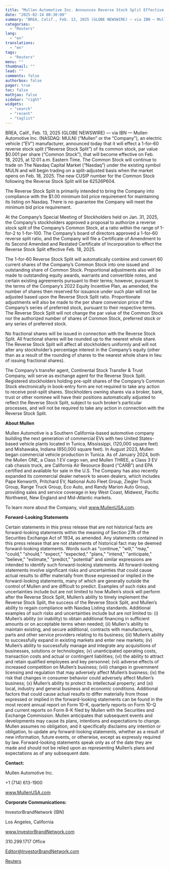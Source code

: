 ```yaml
---
title: "Mullen Automotive Inc. Announces Reverse Stock Split Effective Feb. 18, 2025"
date: "2025-02-14 00:30:00"
summary: "BREA, Calif., Feb. 13, 2025 (GLOBE NEWSWIRE) — via IBN — Mullen Automotive Inc. (NASDAQ: MULN) (“Mullen” or the “Company”), an electric vehicle (“EV”) manufacturer, announced today that it will effect a 1-for-60 reverse stock split (“Reverse Stock Split”) of its common stock, par value $0.001 per share (“Common Stock”),..."
categories:
  - "Reuters"
lang:
  - "en"
translations:
  - "en"
tags:
  - "Reuters"
menu: ""
thumbnail: ""
lead: ""
comments: false
authorbox: false
pager: true
toc: false
mathjax: false
sidebar: "right"
widgets:
  - "search"
  - "recent"
  - "taglist"
---
```


BREA, Calif., Feb. 13, 2025 (GLOBE NEWSWIRE) — via IBN — Mullen Automotive Inc. (NASDAQ: MULN) (“Mullen” or the “Company”), an electric vehicle (“EV”) manufacturer, announced today that it will effect a 1-for-60 reverse stock split (“Reverse Stock Split”) of its common stock, par value $0.001 per share (“Common Stock”), that will become effective on Feb. 18, 2025, at 12:01 a.m. Eastern Time. The Common Stock will continue to trade on The Nasdaq Capital Market (“Nasdaq”) under the existing symbol MULN and will begin trading on a split-adjusted basis when the market opens on Feb. 18, 2025. The new CUSIP number for the Common Stock following the Reverse Stock Split will be 62526P604.

The Reverse Stock Split is primarily intended to bring the Company into compliance with the $1.00 minimum bid price requirement for maintaining its listing on Nasdaq. There is no guarantee the Company will meet the minimum bid price requirement.

At the Company’s Special Meeting of Stockholders held on Jan. 31, 2025, the Company’s stockholders approved a proposal to authorize a reverse stock split of the Company’s Common Stock, at a ratio within the range of 1-for-2 to 1-for-100. The Company’s board of directors approved a 1-for-60 reverse split ratio, and the Company will file a Certificate of Amendment to its Second Amended and Restated Certificate of Incorporation to effect the Reverse Stock Split effective Feb. 18, 2025.

The 1-for-60 Reverse Stock Split will automatically combine and convert 60 current shares of the Company’s Common Stock into one issued and outstanding share of Common Stock. Proportional adjustments also will be made to outstanding equity awards, warrants and convertible notes, and certain existing agreements pursuant to their terms; however, pursuant to the terms of the Company’s 2022 Equity Incentive Plan, as amended, the number of shares then reserved for issuance under such plan will not be adjusted based upon the Reverse Stock Split ratio. Proportionate adjustments will also be made to the per share conversion price of the Company’s series of preferred stock, pursuant to their respective terms. The Reverse Stock Split will not change the par value of the Common Stock nor the authorized number of shares of Common Stock, preferred stock or any series of preferred stock.

No fractional shares will be issued in connection with the Reverse Stock Split. All fractional shares will be rounded up to the nearest whole share. The Reverse Stock Split will affect all stockholders uniformly and will not alter any stockholder’s percentage interest in the Company’s equity (other than as a result of the rounding of shares to the nearest whole share in lieu of issuing fractional shares).

The Company’s transfer agent, Continental Stock Transfer & Trust Company, will serve as exchange agent for the Reverse Stock Split. Registered stockholders holding pre-split shares of the Company’s Common Stock electronically in book-entry form are not required to take any action to receive post-split shares. Stockholders owning shares via a broker, bank, trust or other nominee will have their positions automatically adjusted to reflect the Reverse Stock Split, subject to such broker’s particular processes, and will not be required to take any action in connection with the Reverse Stock Split.

**About Mullen**

Mullen Automotive is a Southern California-based automotive company building the next generation of commercial EVs with two United States-based vehicle plants located in Tunica, Mississippi, (120,000 square feet) and Mishawaka, Indiana (650,000 square feet). In August 2023, Mullen began commercial vehicle production in Tunica. As of January 2024, both the Mullen ONE, a Class 1 EV cargo van, and Mullen THREE, a Class 3 EV cab chassis truck, are California Air Resource Board (“CARB”) and EPA certified and available for sale in the U.S. The Company has also recently expanded its commercial dealer network to seven dealers, which includes Pape Kenworth, Pritchard EV, National Auto Fleet Group, Ziegler Truck Group, Range Truck Group, Eco Auto, and Randy Marion Auto Group, providing sales and service coverage in key West Coast, Midwest, Pacific Northwest, New England and Mid-Atlantic markets.

To learn more about the Company, visit www.MullenUSA.com.

**Forward-Looking Statements**

Certain statements in this press release that are not historical facts are forward-looking statements within the meaning of Section 27A of the Securities Exchange Act of 1934, as amended. Any statements contained in this press release that are not statements of historical fact may be deemed forward-looking statements. Words such as "continue," "will," "may," "could," "should," "expect," "expected," "plans," "intend," "anticipate," "believe," "estimate," "predict," "potential" and similar expressions are intended to identify such forward-looking statements. All forward-looking statements involve significant risks and uncertainties that could cause actual results to differ materially from those expressed or implied in the forward-looking statements, many of which are generally outside the control of Mullen and are difficult to predict. Examples of such risks and uncertainties include but are not limited to how Mullen’s stock will perform after the Reverse Stock Split, Mullen’s ability to timely implement the Reverse Stock Split, the success of the Reverse Stock Split, and Mullen’s ability to regain compliance with Nasdaq Listing standards. Additional examples of such risks and uncertainties include but are not limited to: (i) Mullen’s ability (or inability) to obtain additional financing in sufficient amounts or on acceptable terms when needed; (ii) Mullen's ability to maintain existing, and secure additional, contracts with manufacturers, parts and other service providers relating to its business; (iii) Mullen’s ability to successfully expand in existing markets and enter new markets; (iv) Mullen’s ability to successfully manage and integrate any acquisitions of businesses, solutions or technologies; (v) unanticipated operating costs, transaction costs and actual or contingent liabilities; (vi) the ability to attract and retain qualified employees and key personnel; (vii) adverse effects of increased competition on Mullen’s business; (viii) changes in government licensing and regulation that may adversely affect Mullen’s business; (ix) the risk that changes in consumer behavior could adversely affect Mullen’s business; (x) Mullen’s ability to protect its intellectual property; and (xi) local, industry and general business and economic conditions. Additional factors that could cause actual results to differ materially from those expressed or implied in the forward-looking statements can be found in the most recent annual report on Form 10-K, quarterly reports on Form 10-Q and current reports on Form 8-K filed by Mullen with the Securities and Exchange Commission. Mullen anticipates that subsequent events and developments may cause its plans, intentions and expectations to change. Mullen assumes no obligation, and it specifically disclaims any intention or obligation, to update any forward-looking statements, whether as a result of new information, future events, or otherwise, except as expressly required by law. Forward-looking statements speak only as of the date they are made and should not be relied upon as representing Mullen’s plans and expectations as of any subsequent date.

**Contact:**

Mullen Automotive Inc.

+1 (714) 613-1900

www.MullenUSA.com

**Corporate Communications:**

InvestorBrandNetwork (IBN)

Los Angeles, California

www.InvestorBrandNetwork.com

310.299.1717 Office

Editor@InvestorBrandNetwork.com

[Reuters](https://www.tradingview.com/news/reuters.com,2025-02-13:newsml_GNX2nmnwR:0-mullen-automotive-inc-announces-reverse-stock-split-effective-feb-18-2025/)

